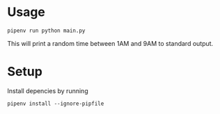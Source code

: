 # Usage
	pipenv run python main.py

This will print a random time between 1AM and 9AM to standard output.

# Setup
Install depencies by running

	pipenv install --ignore-pipfile
